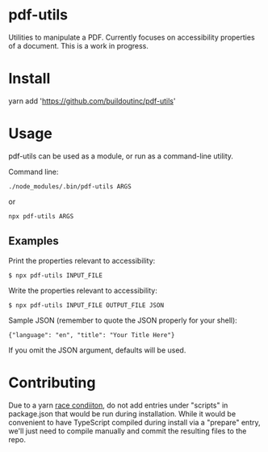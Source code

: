 # pdf-utils

Utilities to manipulate a PDF. Currently focuses on accessibility properties of a document.
This is a work in progress.

# Install

yarn add 'https://github.com/buildoutinc/pdf-utils'

# Usage

pdf-utils can be used as a module, or run as a command-line utility.

Command line:

    ./node_modules/.bin/pdf-utils ARGS

or

    npx pdf-utils ARGS

## Examples

Print the properties relevant to accessibility:

    $ npx pdf-utils INPUT_FILE

Write the properties relevant to accessibility:

    $ npx pdf-utils INPUT_FILE OUTPUT_FILE JSON

Sample JSON (remember to quote the JSON properly for your shell):

    {"language": "en", "title": "Your Title Here"}

If you omit the JSON argument, defaults will be used.

# Contributing

Due to a yarn [race condiiton](https://github.com/yarnpkg/yarn/issues/7212#issuecomment-493720651), do not add entries
under "scripts" in package.json that would be run during installation. While it would be convenient to have TypeScript
compiled during install via a "prepare" entry, we'll just need to compile manually and commit the resulting files to the
repo.
